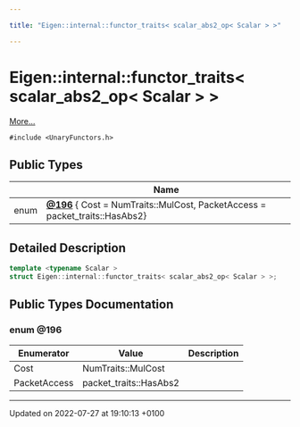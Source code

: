 ```yaml
---

title: "Eigen::internal::functor_traits< scalar_abs2_op< Scalar > >"

---
```


# Eigen::internal::functor_traits< scalar_abs2_op< Scalar > >



 [More...](#detailed-description)


`#include <UnaryFunctors.h>`

## Public Types

|                | Name           |
| -------------- | -------------- |
| enum| **[@196](http://example.org/classes/structeigen_1_1internal_1_1functor__traits_3_01scalar__abs2__op_3_01scalar_01_4_01_4/#enum-@196)** { Cost = NumTraits<Scalar>::MulCost, PacketAccess = packet_traits<Scalar>::HasAbs2} |

## Detailed Description

```cpp
template <typename Scalar >
struct Eigen::internal::functor_traits< scalar_abs2_op< Scalar > >;
```

## Public Types Documentation

### enum @196

| Enumerator | Value | Description |
| ---------- | ----- | ----------- |
| Cost | NumTraits<Scalar>::MulCost|   |
| PacketAccess | packet_traits<Scalar>::HasAbs2|   |




-------------------------------

Updated on 2022-07-27 at 19:10:13 +0100